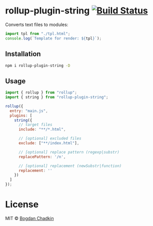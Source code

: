 # rollup-plugin-string [![Build Status](https://travis-ci.org/TrySound/rollup-plugin-string.svg)](https://travis-ci.org/TrySound/rollup-plugin-string)

Converts text files to modules:

```js
import tpl from "./tpl.html";
console.log(`Template for render: ${tpl}`);
```

## Installation

```sh
npm i rollup-plugin-string -D
```

## Usage

```js
import { rollup } from "rollup";
import { string } from "rollup-plugin-string";

rollup({
  entry: "main.js",
  plugins: [
    string({
      // target files
      include: "**/*.html",

      // [optional] excluded files
      exclude: ["**/index.html"],

      // [optional] replace pattern (regexp|substr)
      replacePattern: '/n',

      // [optional] replacement (newSubstr|function)
      replacement: ''
    })
  ]
});
```

# License

MIT © [Bogdan Chadkin](mailto:trysound@yandex.ru)
